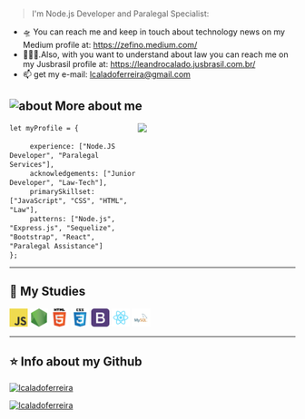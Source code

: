 <!---
lcaladoferreira/lcaladoferreira is a ✨ special ✨ repository because its `README.md` (this file) appears on your GitHub profile.
You can click the Preview link to take a look at your changes.
--->
### 

> I'm Node.js Developer and Paralegal Specialist:
- 🛸 You can reach me and keep in touch about technology news on my Medium profile at: https://zefino.medium.com/ 
- 👨🏻‍⚖️.Also, with you want to understand about law you can reach me on my Jusbrasil profile at: https://leandrocalado.jusbrasil.com.br/ 
- 📫 get my e-mail: lcaladoferreira@gmail.com
## <img width="45" alt="about" src="https://raw.github.com/elizarov/elizarov/master/about.png"> More about me

<img align="right" width="278" src="https://i2.wp.com/allhtaccess.info/wp-content/uploads/2018/03/programming.gif?fit=1281%2C716&ssl=1" />

```
let myProfile = {

     experience: ["Node.JS Developer", "Paralegal Services"],
     acknowledgements: ["Junior Developer", "Law-Tech"],
     primarySkillset: ["JavaScript", "CSS", "HTML", "Law"],
     patterns: ["Node.js", "Express.js", "Sequelize", "Bootstrap", "React", "Paralegal Assistance"]
};
```
----

## 🚀 My Studies

<code><img height="32" src="https://raw.githubusercontent.com/github/explore/80688e429a7d4ef2fca1e82350fe8e3517d3494d/topics/javascript/javascript.png" alt="Javascript"/></code>
<code><img height="32" src="https://raw.githubusercontent.com/github/explore/80688e429a7d4ef2fca1e82350fe8e3517d3494d/topics/nodejs/nodejs.png" alt="Nodejs"/></code>
<code><img height="32" src="https://raw.githubusercontent.com/github/explore/80688e429a7d4ef2fca1e82350fe8e3517d3494d/topics/html/html.png" alt="HTML5"/></code>
<code><img height="32" src="https://raw.githubusercontent.com/github/explore/80688e429a7d4ef2fca1e82350fe8e3517d3494d/topics/css/css.png" alt="CSS"/></code>
<code><img height="32" src="https://raw.githubusercontent.com/github/explore/80688e429a7d4ef2fca1e82350fe8e3517d3494d/topics/bootstrap/bootstrap.png" alt="Bootstrap"/></code>
<code><img height="32" src="https://raw.githubusercontent.com/github/explore/80688e429a7d4ef2fca1e82350fe8e3517d3494d/topics/react/react.png" alt="React"/></code>
<code><img height="32" src="https://raw.githubusercontent.com/github/explore/80688e429a7d4ef2fca1e82350fe8e3517d3494d/topics/mysql/mysql.png" alt="MySQL"/></code>

---

## ⭐ Info about my Github
[![lcaladoferreira](https://github-readme-stats.vercel.app/api?username=lcaladoferreira&theme=radical)](https://github.com/lcaladoferreira/)

[![lcaladoferreira](https://github-readme-stats.vercel.app/api/top-langs/?username=lcaladoferreira&hide=html&layout=compact&theme=radical)](https://github.com/lcaladoferreira/)




